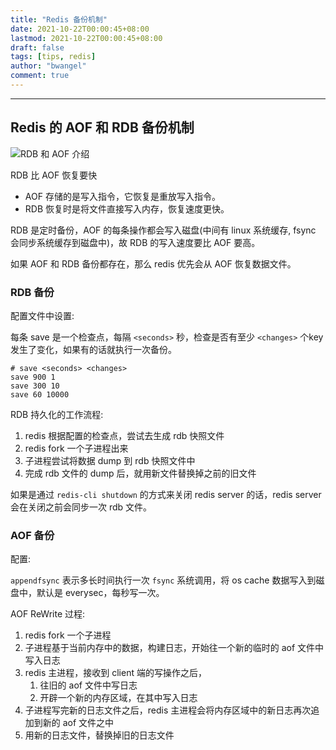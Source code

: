 ```yaml
---
title: "Redis 备份机制"
date: 2021-10-22T00:00:45+08:00
lastmod: 2021-10-22T00:00:45+08:00
draft: false
tags: [tips, redis]
author: "bwangel"
comment: true
---
```


<!--more-->

---

## Redis 的 AOF 和 RDB 备份机制

![RDB 和 AOF 介绍](https://passage-1253400711.cos.ap-beijing.myqcloud.com//2021-02-19-224253.png)

RDB 比 AOF 恢复要快

+ AOF 存储的是写入指令，它恢复是重放写入指令。
+ RDB 恢复时是将文件直接写入内存，恢复速度更快。

RDB 是定时备份，AOF 的每条操作都会写入磁盘(中间有 linux 系统缓存, fsync 会同步系统缓存到磁盘中)，故 RDB 的写入速度要比 AOF 要高。

如果 AOF 和 RDB 备份都存在，那么 redis 优先会从 AOF 恢复数据文件。

### RDB 备份

配置文件中设置:

每条 save 是一个检查点，每隔 `<seconds>` 秒，检查是否有至少 `<changes>` 个key 发生了变化，如果有的话就执行一次备份。

```
# save <seconds> <changes>
save 900 1
save 300 10
save 60 10000
```

RDB 持久化的工作流程:

1. redis 根据配置的检查点，尝试去生成 rdb 快照文件
2. redis fork 一个子进程出来
3. 子进程尝试将数据 dump 到 rdb 快照文件中
4. 完成 rdb 文件的 dump 后，就用新文件替换掉之前的旧文件

如果是通过 `redis-cli shutdown` 的方式来关闭 redis server 的话，redis server 会在关闭之前会同步一次 rdb 文件。

### AOF 备份

配置:

`appendfsync` 表示多长时间执行一次 `fsync` 系统调用，将 os cache 数据写入到磁盘中，默认是 everysec，每秒写一次。

AOF ReWrite 过程:

1. redis fork 一个子进程
2. 子进程基于当前内存中的数据，构建日志，开始往一个新的临时的 aof 文件中写入日志
3. redis 主进程，接收到 client 端的写操作之后，
    1. 往旧的 aof 文件中写日志
    2. 开辟一个新的内存区域，在其中写入日志
4. 子进程写完新的日志文件之后，redis 主进程会将内存区域中的新日志再次追加到新的 aof 文件之中
5. 用新的日志文件，替换掉旧的日志文件
